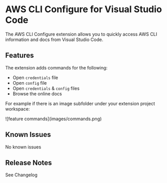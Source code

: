 # AWS CLI Configure for Visual Studio Code

The AWS CLI Configure extension allows you to quickly access AWS CLI information and docs from Visual Studio Code.


## Features

The extension adds commands for the following:
* Open `credentials` file
* Open `config` file
* Open `credentials` & `config` files
* Browse the online docs

For example if there is an image subfolder under your extension project workspace:

\!\[feature commands\]\(images/commands.png\)



## Known Issues

No known issues

## Release Notes

See Changelog
